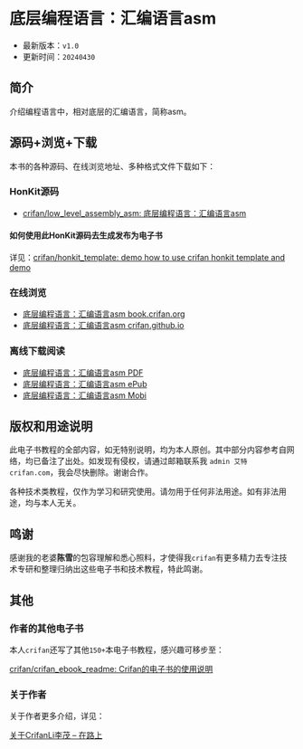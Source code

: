 # 底层编程语言：汇编语言asm

* 最新版本：`v1.0`
* 更新时间：`20240430`

## 简介

介绍编程语言中，相对底层的汇编语言，简称asm。

## 源码+浏览+下载

本书的各种源码、在线浏览地址、多种格式文件下载如下：

### HonKit源码

* [crifan/low_level_assembly_asm: 底层编程语言：汇编语言asm](https://github.com/crifan/low_level_assembly_asm)

#### 如何使用此HonKit源码去生成发布为电子书

详见：[crifan/honkit_template: demo how to use crifan honkit template and demo](https://github.com/crifan/honkit_template)

### 在线浏览

* [底层编程语言：汇编语言asm book.crifan.org](https://book.crifan.org/books/low_level_assembly_asm/website/)
* [底层编程语言：汇编语言asm crifan.github.io](https://crifan.github.io/low_level_assembly_asm/website/)

### 离线下载阅读

* [底层编程语言：汇编语言asm PDF](https://book.crifan.org/books/low_level_assembly_asm/pdf/low_level_assembly_asm.pdf)
* [底层编程语言：汇编语言asm ePub](https://book.crifan.org/books/low_level_assembly_asm/epub/low_level_assembly_asm.epub)
* [底层编程语言：汇编语言asm Mobi](https://book.crifan.org/books/low_level_assembly_asm/mobi/low_level_assembly_asm.mobi)

## 版权和用途说明

此电子书教程的全部内容，如无特别说明，均为本人原创。其中部分内容参考自网络，均已备注了出处。如发现有侵权，请通过邮箱联系我 `admin 艾特 crifan.com`，我会尽快删除。谢谢合作。

各种技术类教程，仅作为学习和研究使用。请勿用于任何非法用途。如有非法用途，均与本人无关。

## 鸣谢

感谢我的老婆**陈雪**的包容理解和悉心照料，才使得我`crifan`有更多精力去专注技术专研和整理归纳出这些电子书和技术教程，特此鸣谢。

## 其他

### 作者的其他电子书

本人`crifan`还写了其他`150+`本电子书教程，感兴趣可移步至：

[crifan/crifan_ebook_readme: Crifan的电子书的使用说明](https://github.com/crifan/crifan_ebook_readme)

### 关于作者

关于作者更多介绍，详见：

[关于CrifanLi李茂 – 在路上](https://www.crifan.org/about/)

